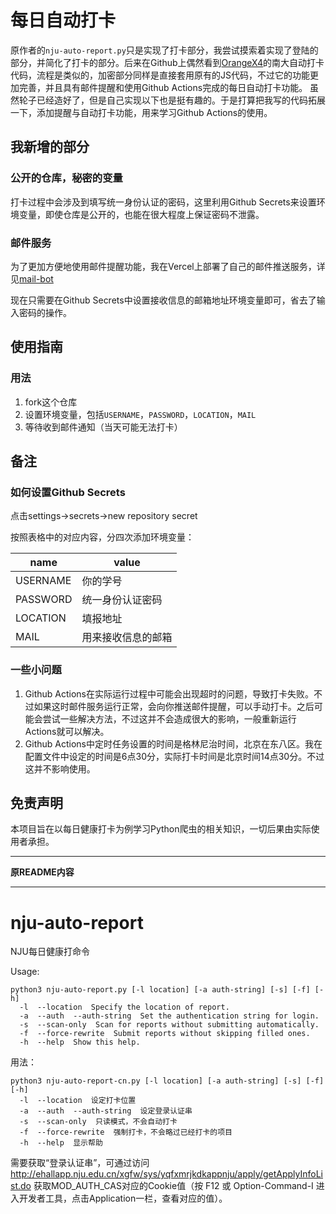 # 每日自动打卡

原作者的`nju-auto-report.py`只是实现了打卡部分，我尝试摸索着实现了登陆的部分，并简化了打卡的部分。后来在Github上偶然看到[OrangeX4](https://github.com/OrangeX4/daily_health_report)的南大自动打卡代码，流程是类似的，加密部分同样是直接套用原有的JS代码，不过它的功能更加完善，并且具有邮件提醒和使用Github Actions完成的每日自动打卡功能。
虽然轮子已经造好了，但是自己实现以下也是挺有趣的。于是打算把我写的代码拓展一下，添加提醒与自动打卡功能，用来学习Github Actions的使用。

## 我新增的部分
### 公开的仓库，秘密的变量
打卡过程中会涉及到填写统一身份认证的密码，这里利用Github Secrets来设置环境变量，即使仓库是公开的，也能在很大程度上保证密码不泄露。
### 邮件服务
为了更加方便地使用邮件提醒功能，我在Vercel上部署了自己的邮件推送服务，详见[mail-bot](https://github.com/yyngfive/mail-bot)

现在只需要在Github Secrets中设置接收信息的邮箱地址环境变量即可，省去了输入密码的操作。

## 使用指南
### 用法
1. fork这个仓库
2. 设置环境变量，包括`USERNAME`，`PASSWORD`，`LOCATION`，`MAIL`
3. 等待收到邮件通知（当天可能无法打卡）

## 备注
### 如何设置Github Secrets
点击settings->secrets->new repository secret

按照表格中的对应内容，分四次添加环境变量：

|name|value|
|----|-----|
|USERNAME|你的学号|
|PASSWORD|统一身份认证密码|
|LOCATION|填报地址|
|MAIL|用来接收信息的邮箱|

### 一些小问题
1. Github Actions在实际运行过程中可能会出现超时的问题，导致打卡失败。不过如果这时邮件服务运行正常，会向你推送邮件提醒，可以手动打卡。之后可能会尝试一些解决方法，不过这并不会造成很大的影响，一般重新运行Actions就可以解决。
2. Github Actions中定时任务设置的时间是格林尼治时间，北京在东八区。我在配置文件中设定的时间是6点30分，实际打卡时间是北京时间14点30分。不过这并不影响使用。

## 免责声明
本项目旨在以每日健康打卡为例学习Python爬虫的相关知识，一切后果由实际使用者承担。


---
**原README内容**

---

# nju-auto-report
NJU每日健康打命令

Usage: 
```
python3 nju-auto-report.py [-l location] [-a auth-string] [-s] [-f] [-h]
  -l  --location  Specify the location of report.
  -a  --auth  --auth-string  Set the authentication string for login.
  -s  --scan-only  Scan for reports without submitting automatically.
  -f  --force-rewrite  Submit reports without skipping filled ones.
  -h  --help  Show this help.
```

用法：
```
python3 nju-auto-report-cn.py [-l location] [-a auth-string] [-s] [-f] [-h]
  -l  --location  设定打卡位置
  -a  --auth  --auth-string  设定登录认证串
  -s  --scan-only  只读模式，不会自动打卡
  -f  --force-rewrite  强制打卡，不会略过已经打卡的项目
  -h  --help  显示帮助
```

需要获取“登录认证串”，可通过访问 http://ehallapp.nju.edu.cn/xgfw/sys/yqfxmrjkdkappnju/apply/getApplyInfoList.do 获取MOD_AUTH_CAS对应的Cookie值（按 F12 或 Option-Command-I 进入开发者工具，点击Application一栏，查看对应的值）。